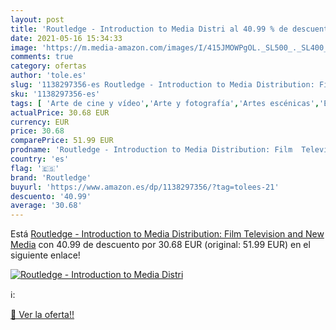 ```yaml
---
layout: post
title: 'Routledge - Introduction to Media Distri al 40.99 % de descuento'
date: 2021-05-16 15:34:33
image: 'https://m.media-amazon.com/images/I/415JMOWPgOL._SL500_._SL400_.jpg'
comments: true
category: ofertas
author: 'tole.es'
slug: '1138297356-es Routledge - Introduction to Media Distribution: Film...'
sku: '1138297356-es'
tags: [ 'Arte de cine y vídeo','Arte y fotografía','Artes escénicas','Economía y empresa','Empresa, estrategia y gestión','Estudios de medios','Fotografía y vídeo','Industria cinematográfica','Industria y sectores económicos','Lengua, lingüística y redacción','Libros','Libros universitarios de comunicación y periodismo','Libros universitarios y de estudios superiores','Películas','Periodismo','Sociedad y ciencias sociales','Sociedad y cultura','routledge', ]
actualPrice: 30.68 EUR
currency: EUR
price: 30.68
comparePrice: 51.99 EUR
prodname: 'Routledge - Introduction to Media Distribution: Film  Television  and New Media'
country: 'es'
flag: '🇪🇸'
brand: 'Routledge'
buyurl: 'https://www.amazon.es/dp/1138297356/?tag=tolees-21'
descuento: '40.99'
average: '30.68'
---
```


Está [Routledge - Introduction to Media Distribution: Film  Television  and New Media](https://www.amazon.es/dp/1138297356/?tag=tolees-21) con 40.99 de descuento por 30.68 EUR (original: 51.99 EUR) en el siguiente enlace!

[![Routledge - Introduction to Media Distri](https://m.media-amazon.com/images/I/415JMOWPgOL._SL500_._SL400_.jpg)](https://www.amazon.es/dp/1138297356/?tag=tolees-21)

ℹ️:


[🛒 Ver la oferta!!](https://www.amazon.es/dp/1138297356/?tag=tolees-21)
